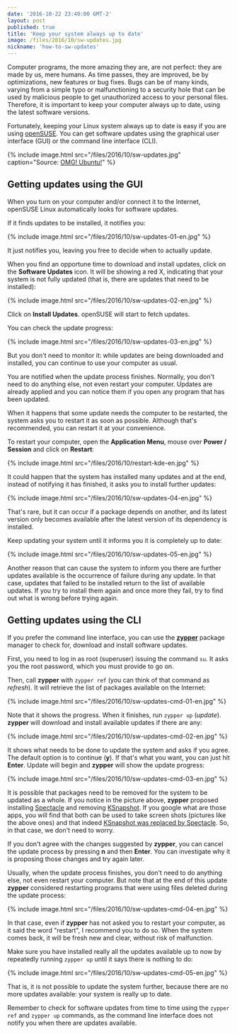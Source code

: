 ```yaml
---
date: '2016-10-22 23:40:00 GMT-2'
layout: post
published: true
title: 'Keep your system always up to date'
image: /files/2016/10/sw-updates.jpg
nickname: 'how-to-sw-updates'
---
```


Computer programs, the more amazing they are, are not perfect: they are made by us, mere humans. As time passes, they are improved, be by optimizations, new features or bug fixes. Bugs can be of many kinds, varying from a simple typo or malfunctioning to a security hole that can be used by malicious people to get unauthorized access to your personal files. Therefore, it is important to keep your computer always up to date, using the latest software versions.

Fortunately, keeping your Linux system always up to date is easy if you are using [openSUSE][opensuse]. You can get software updates using the graphical user interface (GUI) or the command line interface (CLI).

{% include image.html src="/files/2016/10/sw-updates.jpg" caption="Source: [OMG! Ubuntu!](http://www.omgubuntu.co.uk/2016/10/why-use-linux-answer-three-short-words)" %}

## Getting updates using the GUI

When you turn on your computer and/or connect it to the Internet, openSUSE Linux automatically looks for software updates.

If it finds updates to be installed, it notifies you:

{% include image.html src="/files/2016/10/sw-updates-01-en.jpg" %}

It just notifies you, leaving you free to decide when to actually update.

When you find an opportune time to download and install updates, click on the **Software Updates** icon. It will be showing a red X, indicating that your system is not fully updated (that is, there are updates that need to be installed):

{% include image.html src="/files/2016/10/sw-updates-02-en.jpg" %}

Click on **Install Updates**. openSUSE will start to fetch updates.

You can check the update progress:

{% include image.html src="/files/2016/10/sw-updates-03-en.jpg" %}

But you don't need to monitor it: while updates are being downloaded and installed, you can continue to use your computer as usual.

You are notified when the update process finishes. Normally, you don't need to do anything else, not even restart your computer. Updates are already applied and you can notice them if you open any program that has been updated.

When it happens that some update needs the computer to be restarted, the system asks you to restart it as soon as possible. Although that's recommended, you can restart it at your convenience.

To restart your computer, open the **Application Menu**, mouse over **Power / Session** and click on **Restart**:

{% include image.html src="/files/2016/10/restart-kde-en.jpg" %}

It could happen that the system has installed many updates and at the end, instead of notifying it has finished, it asks you to install further updates:

{% include image.html src="/files/2016/10/sw-updates-04-en.jpg" %}

That's rare, but it can occur if a package depends on another, and its latest version only becomes available after the latest version of its dependency is installed.

Keep updating your system until it informs you it is completely up to date:

{% include image.html src="/files/2016/10/sw-updates-05-en.jpg" %}

Another reason that can cause the system to inform you there are further updates available is the occurrence of failure during any update. In that case, updates that failed to be installed return to the list of available updates. If you try to install them again and once more they fail, try to find out what is wrong before trying again.

## Getting updates using the CLI

If you prefer the command line interface, you can use the [**zypper**][zypper] package manager to check for, download and install software updates.

First, you need to log in as root (superuser) issuing the command `su`. It asks you the root password, which you must provide to go on.

Then, call **zypper** with `zypper ref` (you can think of that command as *refresh*). It will retrieve the list of packages available on the Internet:

{% include image.html src="/files/2016/10/sw-updates-cmd-01-en.jpg" %}

Note that it shows the progress. When it finishes, run `zypper up` (*update*). **zypper** will download and install available updates if there are any:

{% include image.html src="/files/2016/10/sw-updates-cmd-02-en.jpg" %}

It shows what needs to be done to update the system and asks if you agree. The default option is to continue (**y**). If that's what you want, you can just hit **Enter**. Update will begin and **zypper** will show the update progress:

{% include image.html src="/files/2016/10/sw-updates-cmd-03-en.jpg" %}

It is possible that packages need to be removed for the system to be updated as a whole. If you notice in the picture above, **zypper** proposed installing [Spectacle][spectacle] and removing [KSnapshot][ksnapshot]. If you google what are those apps, you will find that both can be used to take screen shots (pictures like the above ones) and that indeed [KSnapshot was replaced by Spectacle][spectacle-vs-ksnapshot]. So, in that case, we don't need to worry.

If you don't agree with the changes suggested by **zypper**, you can cancel the update process by pressing **n** and then **Enter**. You can investigate why it is proposing those changes and try again later.

Usually, when the update process finishes, you don't need to do anything else, not even restart your computer. But note that at the end of this update **zypper** considered restarting programs that were using files deleted during the update process:

{% include image.html src="/files/2016/10/sw-updates-cmd-04-en.jpg" %}

In that case, even if **zypper** has not asked you to restart your computer, as it said the word "restart", I recommend you to do so. When the system comes back, it will be fresh new and clear, without risk of malfunction.

Make sure you have installed really all the updates available up to now by repeatedly running `zypper up` until it says there is nothing to do:

{% include image.html src="/files/2016/10/sw-updates-cmd-05-en.jpg" %}

That is, it is not possible to update the system further, because there are no more updates available: your system is really up to date.

Remember to check for software updates from time to time using the `zypper ref` and `zypper up` commands, as the command line interface does not notify you when there are updates available.

[opensuse]:                 https://www.opensuse.org/
[zypper]:                   https://en.opensuse.org/Portal:Zypper
[spectacle]:                https://www.kde.org/applications/graphics/spectacle/
[ksnapshot]:                https://www.kde.org/applications/graphics/ksnapshot/
[spectacle-vs-ksnapshot]:   https://www.kde.org/announcements/announce-applications-15.12.0.php
